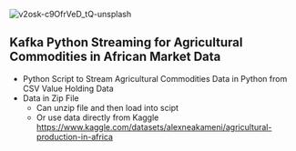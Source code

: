 ![v2osk-c9OfrVeD_tQ-unsplash](https://user-images.githubusercontent.com/100870737/223023363-b7c70da3-717b-4554-9641-c2209a2d6d71.jpg)


## Kafka Python Streaming for Agricultural Commodities in African Market Data
* Python Script to Stream Agricultural Commodities Data in Python from CSV Value Holding Data
* Data in Zip File
  * Can unzip file and then load into scipt
  * Or use data directly from Kaggle https://www.kaggle.com/datasets/alexneakameni/agricultural-production-in-africa
